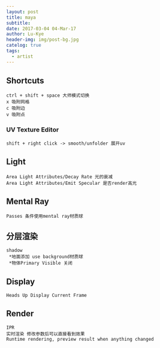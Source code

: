 ```yaml
---
layout: post
title: maya
subtitle: 
date: 2017-03-04 04-Mar-17
author: Lu-Kye
header-img: img/post-bg.jpg
catelog: true
tags: 
  - artist
---
```

## Shortcuts
    ctrl + shift + space 大师模式切换
    x 吸附网格
    c 吸附边
    v 吸附点

### UV Texture Editor
    shift + right click -> smooth/unfolder 展开uv

## Light
    Area Light Attributes/Decay Rate 光的衰减
    Area Light Attributes/Emit Specular 是否render高光

## Mental Ray
    Passes 条件使用mental ray材质球

## 分层渲染
    shadow
     *地面添加 use background材质球
     *物体Primary Visible 关闭

## Display
    Heads Up Display Current Frame

## Render
    IPR 
    实时渲染 修改参数后可以直接看到效果
    Runtime rendering, preview result when anything changed     

